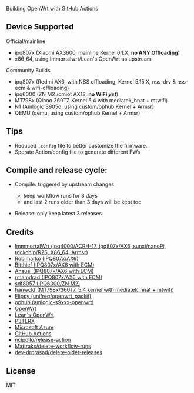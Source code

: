 Building OpenWrt with GitHub Actions

## Device Supported

Official/mainline
- ipq807x (Xiaomi AX3600, mainline Kernel 6.1.X, **no ANY Offloading**)
- x86_64, using Immortalwrt/Lean's OpenWrt as upstream

Community Builds
- ipq807x (Redmi AX6, with NSS offloading, Kernel 5.15.X, nss-drv & nss-ecm & wifi-offloading)
- ipq6000 (ZN M2 /cmiot AX18, **no WiFi _yet_**)
- MT798x (Qihoo 360T7, Kernel 5.4 with mediatek_hnat + mtwifi)
- N1 (Amlogic S905d, using custom/ophub Kernel + Armsr)
- QEMU (qemu, using custom/ophub Kernel + Armsr)


## Tips

- Reduced `.config` file to better customize the firmware.
- Sperate Action/config file to generate different FWs.


## Compile and release cycle:

- Compile: triggered by upstream changes
  - keep workflow runs for 3 days
  - and last 2 runs older than 3 days will be kept too

- Release: only keep latest 3 releases


## Credits

- [ImmmortalWrt (ipq4000/ACRH-17, ipq807x/AX6, sunxi/nanoPi, rockchip/R2S, X86_64, Armsr)](https://immortalwrt.org/)
- [Robimarko (IPQ807x/AX6)](https://github.com/robimarko/openwrt/)
- [Bitthief (IPQ807x/AX6 with ECM)](https://github.com/bitthief/openwrt/)
- [Ansuel (IPQ807x/AX6 with ECM)](https://github.com/AgustinLorenzo/openwrt)
- [rmamdrad (IPQ807x/AX6 with ECM)](https://github.com/rmandrad/openwrt)
- [sdf8057 (IPQ6000/ZN M2)](https://github.com/sdf8057/ipq6000)
- [hanwckf (MT798x/360T7, 5.4 kernel with mediatek_hnat + mtwifi)](https://github.com/hanwckf/immortalwrt-mt798x)
- [Flippy (unifreq/openwrt_packit)](https://github.com/unifreq/openwrt_packit)
- [ophub (amlogic-s9xxx-openwrt)](https://github.com/ophub/amlogic-s9xxx-openwrt)
- [OpenWrt](https://github.com/openwrt/openwrt)
- [Lean's OpenWrt](https://github.com/coolsnowwolf/lede)
- [P3TERX](https://github.com/P3TERX/Actions-OpenWrt)
- [Microsoft Azure](https://azure.microsoft.com)
- [GitHub Actions](https://github.com/features/actions)
- [ncipollo/release-action](https://github.com/ncipollo/release-action)
- [Mattraks/delete-workflow-runs](https://github.com/Mattraks/delete-workflow-runs)
- [dev-drprasad/delete-older-releases](https://github.com/dev-drprasad/delete-older-releases)



## License
MIT
